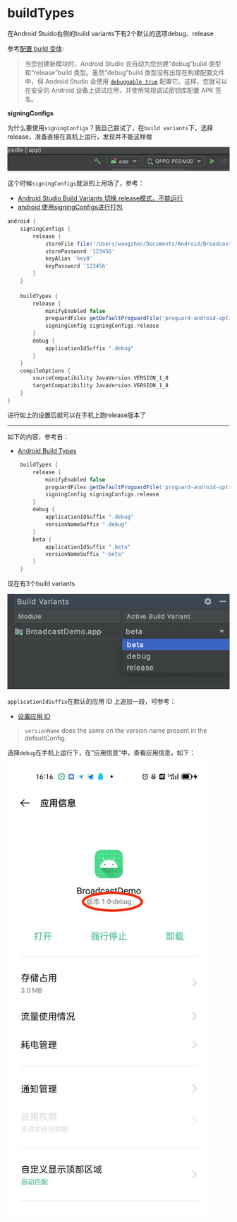 # buildTypes

在Android Stuido右侧的build variants下有2个默认的选项debug、release

参考[配置 build 变体](https://developer.android.com/studio/build/build-variants?hl=zh-cn):

> 当您创建新模块时，Android Studio 会自动为您创建“debug”build 类型和“release”build 类型。虽然“debug”build 类型没有出现在构建配置文件中，但 Android Studio 会使用 [`debuggable true`](https://google.github.io/android-gradle-dsl/current/com.android.build.gradle.internal.dsl.BuildType.html#com.android.build.gradle.internal.dsl.BuildType:debuggable) 配置它。这样，您就可以在安全的 Android 设备上调试应用，并使用常规调试密钥库配置 APK 签名。



**signingConfigs**

为什么要使用`signingConfigs`？我自己尝试了，在`build variants`下，选择release，准备直接在真机上运行，发现并不能这样做

![005](https://github.com/winfredzen/Android-Basic/blob/master/Gradle/images/005.png)

这个时候`signingConfigs`就派的上用场了，参考：

+ [Android Studio Build Variants 切换 release模式，不能运行](https://blog.csdn.net/lijia1201900857/article/details/89397403)
+ [android 使用signingConfigs进行打包](https://blog.csdn.net/bzlj2912009596/article/details/78188570)

```groovy
android {
    signingConfigs {
        release {
            storeFile file('/Users/wangzhen/Documents/Android/BroadcastDemo/release.jks')
            storePassword '123456'
            keyAlias 'key0'
            keyPassword '123456'
        }
    }
    
    buildTypes {
        release {
            minifyEnabled false
            proguardFiles getDefaultProguardFile('proguard-android-optimize.txt'), 'proguard-rules.pro'
            signingConfig signingConfigs.release
        }
        debug {
            applicationIdSuffix ".debug"
        }
    }
    compileOptions {
        sourceCompatibility JavaVersion.VERSION_1_8
        targetCompatibility JavaVersion.VERSION_1_8
    }
}
```

进行如上的设置后就可以在手机上跑release版本了

-----

如下的内容，参考自：

+ [Android Build Types](https://www.journaldev.com/21533/android-build-types-product-flavors)

```groovy
    buildTypes {
        release {
            minifyEnabled false
            proguardFiles getDefaultProguardFile('proguard-android-optimize.txt'), 'proguard-rules.pro'
            signingConfig signingConfigs.release
        }
        debug {
            applicationIdSuffix ".debug"
            versionNameSuffix "-debug"
        }
        beta {
            applicationIdSuffix ".beta"
            versionNameSuffix "-beta"
        }
    }
```

现在有3个build variants

![006](https://github.com/winfredzen/Android-Basic/blob/master/Gradle/images/006.png)

`applicationIdSuffix`在默认的应用 ID 上追加一段，可参考：

+ [设置应用 ID](https://developer.android.com/studio/build/application-id?hl=zh-cn)

> `versionName` does the same on the version name present in the defaultConfig.

选择`debug`在手机上运行下，在“应用信息”中，查看应用信息，如下：

![007](https://github.com/winfredzen/Android-Basic/blob/master/Gradle/images/007.jpg)

















































